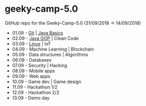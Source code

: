 # geeky-camp-5.0

GitHub repo for the Geeky-Camp-5.0 (31/09/2018 -> 14/09/2018)

- 01.09 - [Git](/01-git/) | [Java Basics](/02-java-basics/)
- 02.09 - [Java OOP](/03-java-oop/) | Clean Code
- 03.09 - [Linux](/04-linux/) | IoT
- 04.09 - Machine Learning | Blockchain
- 05.09 - Data structures | Algorithms
- 06.09 - Databases
- 07.09 - Security | Hacking
- 08.09 - Mobile apps
- 09.09 - Web apps
- 10.09 - Game dev | Game design
- 11.09 - Hackathon 1/2
- 12.09 - Hackathon 2/2
- 13.09 - Demo day
